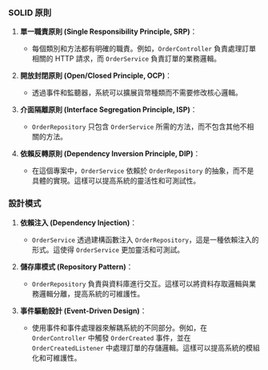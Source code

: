 ### SOLID 原則

1. **單一職責原則 (Single Responsibility Principle, SRP)**：
    - 每個類別和方法都有明確的職責。例如，`OrderController` 負責處理訂單相關的 HTTP 請求，而 `OrderService` 負責訂單的業務邏輯。

2. **開放封閉原則 (Open/Closed Principle, OCP)**：
    - 透過事件和監聽器，系統可以擴展貨幣種類而不需要修改核心邏輯。

3. **介面隔離原則 (Interface Segregation Principle, ISP)**：
    - `OrderRepository` 只包含 `OrderService` 所需的方法，而不包含其他不相關的方法。

4. **依賴反轉原則 (Dependency Inversion Principle, DIP)**：
    - 在這個專案中，`OrderService` 依賴於 `OrderRepository` 的抽象，而不是具體的實現。這樣可以提高系統的靈活性和可測試性。

### 設計模式

1. **依賴注入 (Dependency Injection)**：
    - `OrderService` 透過建構函數注入 `OrderRepository`，這是一種依賴注入的形式。這使得 `OrderService` 更加靈活和可測試。

2. **儲存庫模式 (Repository Pattern)**：
    - `OrderRepository` 負責與資料庫進行交互。這樣可以將資料存取邏輯與業務邏輯分離，提高系統的可維護性。

3. **事件驅動設計 (Event-Driven Design)**：
    - 使用事件和事件處理器來解耦系統的不同部分。例如，在 `OrderController` 中觸發 `OrderCreated` 事件，並在 `OrderCreatedListener` 中處理訂單的存儲邏輯。這樣可以提高系統的模組化和可維護性。